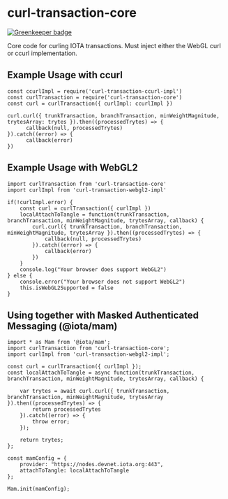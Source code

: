 # curl-transaction-core

[![Greenkeeper badge](https://badges.greenkeeper.io/pRizz/curl-transaction-core.svg)](https://greenkeeper.io/)

Core code for curling IOTA transactions. Must inject either the WebGL curl or ccurl implementation.

## Example Usage with ccurl

    const ccurlImpl = require('curl-transaction-ccurl-impl')
    const curlTransaction = require('curl-transaction-core')
    const curl = curlTransaction({ curlImpl: ccurlImpl })
    
    curl.curl({ trunkTransaction, branchTransaction, minWeightMagnitude, trytesArray: trytes }).then((processedTrytes) => {
          callback(null, processedTrytes)
    }).catch((error) => {
          callback(error)
    })


## Example Usage with WebGL2
    import curlTransaction from 'curl-transaction-core'
    import curlImpl from 'curl-transaction-webgl2-impl'
    
    if(!curlImpl.error) {
        const curl = curlTransaction({ curlImpl })
        localAttachToTangle = function(trunkTransaction, branchTransaction, minWeightMagnitude, trytesArray, callback) {
            curl.curl({ trunkTransaction, branchTransaction, minWeightMagnitude, trytesArray }).then((processedTrytes) => {
                callback(null, processedTrytes)
            }).catch((error) => {
                callback(error)
            })
        }
        console.log("Your browser does support WebGL2")
    } else {
        console.error("Your browser does not support WebGL2")
        this.isWebGL2Supported = false
    }


## Using together with Masked Authenticated Messaging (@iota/mam)
    import * as Mam from '@iota/mam';
    import curlTransaction from 'curl-transaction-core';
    import curlImpl from 'curl-transaction-webgl2-impl';
    
    const curl = curlTransaction({ curlImpl });
    const localAttachToTangle = async function(trunkTransaction, branchTransaction, minWeightMagnitude, trytesArray, callback) {
    
        var trytes = await curl.curl({ trunkTransaction, branchTransaction, minWeightMagnitude, trytesArray }).then((processedTrytes) => {
            return processedTrytes
        }).catch((error) => {
            throw error;
        });
    
        return trytes;
    };
    
    const mamConfig = {
        provider: "https://nodes.devnet.iota.org:443",
        attachToTangle: localAttachToTangle
    };
    
    Mam.init(mamConfig);
